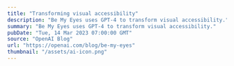 ```yaml
---
title: "Transforming visual accessibility"
description: "Be My Eyes uses GPT-4 to transform visual accessibility."
summary: "Be My Eyes uses GPT-4 to transform visual accessibility."
pubDate: "Tue, 14 Mar 2023 07:00:00 GMT"
source: "OpenAI Blog"
url: "https://openai.com/blog/be-my-eyes"
thumbnail: "/assets/ai-icon.png"
---
```


